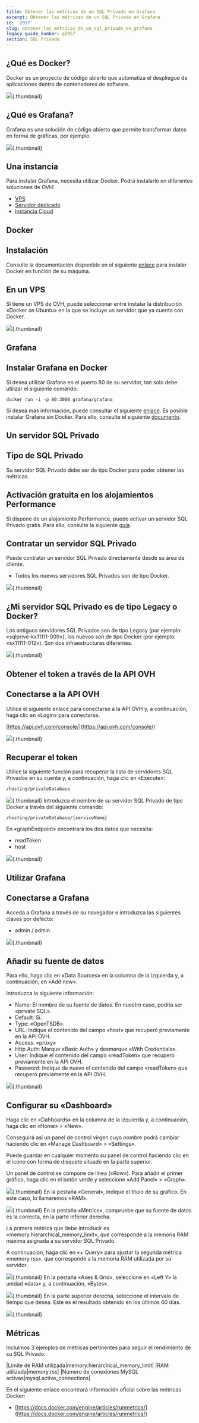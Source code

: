 ```yaml
---
title: Obtener las métricas de un SQL Privado en Grafana
excerpt: Obtener las métricas de un SQL Privado en Grafana
id: '2057'
slug: obtener_las_metricas_de_un_sql_privado_en_grafana
legacy_guide_number: g2057
section: SQL Privado
---
```



## 

## ¿Qué es Docker?
Docker es un proyecto de código abierto que automatiza el despliegue de aplicaciones dentro de contenedores de software.

![](images/img_3657.jpg){.thumbnail}

## ¿Qué es Grafana?
Grafana es una solución de código abierto que permite transformar datos en forma de gráficas, por ejemplo.

![](images/img_3658.jpg){.thumbnail}


## Una instancia
Para instalar Grafana, necesita utilizar Docker. Podrá instalarlo en diferentes soluciones de OVH: 


- [VPS](https://www.ovh.es/vps/)
- [Servidor dedicado](https://www.ovh.es/servidores_dedicados/)
- [Instancia Cloud](https://www.ovh.es/cloud/instances/)




## Docker

## Instalación
Consulte la documentación disponible en el siguiente [enlace](https://docs.docker.com/engine/installation/) para instalar Docker en función de su máquina.

## En un VPS
Si tiene un VPS de OVH, puede seleccionar entre instalar la distribución «Docker on Ubuntu» en la que se incluye un servidor que ya cuenta con Docker.

![](images/img_3659.jpg){.thumbnail}


## Grafana

## Instalar Grafana en Docker
Si desea utilizar Grafana en el puerto 80 de su servidor, tan solo debe utilizar el siguiente comando: 


```
docker run -i -p 80:3000 grafana/grafana
```


Si desea más información, puede consultar el siguiente [enlace](http://docs.grafana.org/installation/docker/).
Es posible instalar Grafana sin Docker. Para ello, consulte el siguiente [documento](http://docs.grafana.org/installation/).


## Un servidor SQL Privado

## Tipo de SQL Privado
Su servidor SQL Privado debe ser de tipo Docker para poder obtener las métricas.

## Activación gratuita en los alojamientos Performance
Si dispone de un alojamiento Performance, puede activar un servidor SQL Privado gratis. Para ello, consulte la siguiente [guía](https://www.ovh.es/g2023.todo_sobre_el_sql_privado#cambiar_la_configuracion_de_mi_servidor_sql_privado_servidor_de_tipo_docker).

## Contratar un servidor SQL Privado
Puede contratar un servidor SQL Privado directamente desde su área de cliente. 


- Todos los nuevos servidores SQL Privados son de tipo Docker.



![](images/img_3660.jpg){.thumbnail}

## ¿Mi servidor SQL Privado es de tipo Legacy o Docker?
Los antiguos servidores SQL Privados son de tipo Legacy (por ejemplo: «sqlprive-kx11111-009»), los nuevos son de tipo Docker (por ejemplo: «sx11111-012»).
Son dos infraestructuras diferentes.

![](images/img_3661.jpg){.thumbnail}


## Obtener el token a través de la API OVH

## Conectarse a la API OVH
Utilice el siguiente enlace para conectarse a la API OVH y, a continuación, haga clic en «Login» para conectarse. 

[https://api.ovh.com/console/](https://api.ovh.com/console/)

![](images/img_3662.jpg){.thumbnail}

## Recuperar el token
Utilice la siguiente función para recuperar la lista de servidores SQL Privados en su cuenta y, a continuación, haga clic en «Execute»: 


```
/hosting/privateDatabase
```



![](images/img_3663.jpg){.thumbnail}
Introduzca el nombre de su servidor SQL Privado de tipo Docker a través del siguiente comando: 


```
/hosting/privateDatabase/{serviceName}
```


En «graphEndpoint» encontrará los dos datos que necesita: 


- readToken
- host



![](images/img_3664.jpg){.thumbnail}


## Utilizar Grafana

## Conectarse a Grafana
Acceda a Grafana a través de su navegador e introduzca las siguientes claves por defecto: 


- admin / admin



![](images/img_3665.jpg){.thumbnail}

## Añadir su fuente de datos
Para ello, haga clic en «Data Sources» en la columna de la izquierda y, a continuación, en «Add new».

Introduzca la siguiente información: 


- Name: El nombre de su fuente de datos. En nuestro caso, podría ser «private SQL».
- Default: Sí. 
- Type: «OpenTSDB». 
- URL: Indique el contenido del campo «host» que recuperó previamente en la API OVH. 
- Access: «proxy»
- Http Auth: Marque «Basic Auth» y desmarque «With Credentials». 
- User: Indique el contenido del campo «readToken» que recuperó previamente en la API OVH. 
- Password: Indique de nuevo el contenido del campo «readToken» que recuperó previamente en la API OVH.



![](images/img_3666.jpg){.thumbnail}

## Configurar su «Dashboard»
Haga clic en «Dahboards» en la columna de la izquierda y, a continuación, haga clic en «Home» > «New».

Conseguirá así un panel de control virgen cuyo nombre podrá cambiar haciendo clic en «Manage Dashboard» > «Settings».

Puede guardar en cualquier momento su panel de control haciendo clic en el icono con forma de disquete situado en la parte superior. 

Un panel de control se compone de línea («Row»). Para añadir el primer gráfico, haga clic en el botón verde y seleccione «Add Panel» > «Graph».

![](images/img_3667.jpg){.thumbnail}
En la pestaña «General», indique el título de su gráfico. En este caso, lo llamaremos «RAM».

![](images/img_3668.jpg){.thumbnail}
En la pestaña «Metrics», compruebe que su fuente de datos es la correcta, en la parte inferior derecha. 

La primera métrica que debe introducir es «memory.hierarchical_memory_limit», que corresponde a la memoria RAM máxima asignada a su servidor SQL Privado. 

A continuación, haga clic en «+ Query» para ajustar la segunda métrica «memory.rss», que corresponde a la memoria RAM utilizada por su servidor.

![](images/img_3669.jpg){.thumbnail}
En la pestaña «Axes & Grid», seleccione en «Left Y» la unidad «data» y, a continuación, «Bytes».

![](images/img_3670.jpg){.thumbnail}
En la parte superior derecha, seleccione el intervalo de tiempo que desea. Este es el resultado obtenido en los últimos 60 días.

![](images/img_3671.jpg){.thumbnail}


## Métricas
Incluimos 3 ejemplos de métricas pertinentes para seguir el rendimiento de su SQL Privado: 

|Límite de RAM utilizada|memory.hierarchical_memory_limit|
|RAM utilizada|memory.rss|
|Número de conexiones MySQL activas|mysql.active_connections|


En el siguiente enlace encontrará información oficial sobre las métricas Docker: 


- [https://docs.docker.com/engine/articles/runmetrics/](https://docs.docker.com/engine/articles/runmetrics/)




